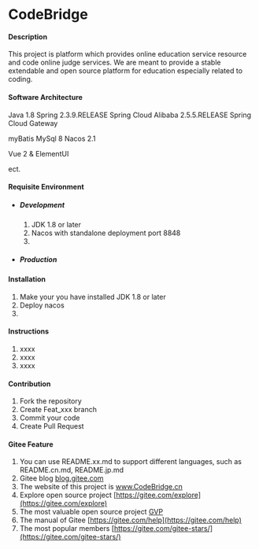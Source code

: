 # CodeBridge

#### Description
This project is platform which provides online education service resource and code online judge services. We are meant to provide a stable extendable and open source platform for education especially related to coding.



#### Software Architecture
Java 1.8	Spring 2.3.9.RELEASE 	Spring Cloud Alibaba 2.5.5.RELEASE	Spring Cloud Gateway

myBatis	MySql 8	Nacos 2.1  

Vue 2 & ElementUI

ect.

#### Requisite Environment

- ##### Development

  1. JDK 1.8 or later
  2. Nacos with standalone deployment port 8848
  3.  

- ##### Production

#### Installation

1.  Make your you have installed JDK 1.8 or later
2.  Deploy nacos
3.  

#### Instructions

1.  xxxx
2.  xxxx
3.  xxxx

#### Contribution

1.  Fork the repository
2.  Create Feat_xxx branch
3.  Commit your code
4.  Create Pull Request


#### Gitee Feature

1.  You can use README.xx.md to support different languages, such as README.cn.md, README.jp.md
2.  Gitee blog [blog.gitee.com](https://blog.gitee.com)
3.  The website of this project is www.CodeBridge.cn 
4.  Explore open source project [https://gitee.com/explore](https://gitee.com/explore)
5.  The most valuable open source project [GVP](https://gitee.com/gvp)
6.  The manual of Gitee [https://gitee.com/help](https://gitee.com/help)
7.  The most popular members  [https://gitee.com/gitee-stars/](https://gitee.com/gitee-stars/)
